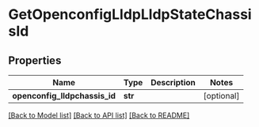 # GetOpenconfigLldpLldpStateChassisId

## Properties
Name | Type | Description | Notes
------------ | ------------- | ------------- | -------------
**openconfig_lldpchassis_id** | **str** |  | [optional] 

[[Back to Model list]](../README.md#documentation-for-models) [[Back to API list]](../README.md#documentation-for-api-endpoints) [[Back to README]](../README.md)


